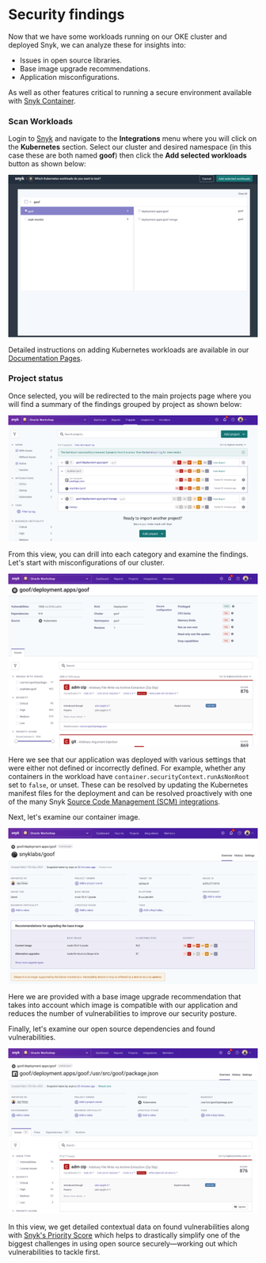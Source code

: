 # Security findings

Now that we have some workloads running on our OKE cluster and deployed Snyk, we can analyze these for insights into:

* Issues in open source libraries.
* Base image upgrade recommendations.
* Application misconfigurations.

As well as other features critical to running a secure environment available with [Snyk Container](https://snyk.io/product/container-vulnerability-management/).

### Scan Workloads

Login to [Snyk](https://snyk.co/udrgA) and navigate to the **Integrations** menu where you will click on the **Kubernetes** section. Select our cluster and desired namespace (in this case these are both named **goof**) then click the **Add selected workloads** button as shown below:

![](../../../../.gitbook/assets/snyk-k8s-integration-01.png)

Detailed instructions on adding Kubernetes workloads are available in our [Documentation Pages](https://docs.snyk.io/products/snyk-container/image-scanning-library/kubernetes-workload-and-image-scanning/adding-kubernetes-workloads-for-security-scanning).

### Project status

Once selected, you will be redirected to the main projects page where you will find a summary of the findings grouped by project as shown below:

![](../../../../.gitbook/assets/snyk-k8s-integration-02.png)

From this view, you can drill into each category and examine the findings. Let's start with misconfigurations of our cluster.

![](../../../../.gitbook/assets/snyk-k8s-integration-03.png)

Here we see that our application was deployed with various settings that were either not defined or incorrectly defined. For example, whether any containers in the workload have `container.securityContext.runAsNonRoot` set to `false`, or unset. These can be resolved by updating the Kubernetes manifest files for the deployment and can be resolved proactively with one of the many Snyk [Source Code Management (SCM) integrations](https://docs.snyk.io/features/integrations/git-repository-scm-integrations).

Next, let's examine our container image.

![](../../../../.gitbook/assets/snyk-k8s-integration-04.png)

Here we are provided with a base image upgrade recommendation that takes into account which image is compatible with our application and reduces the number of vulnerabilities to improve our security posture.

Finally, let's examine our open source dependencies and found vulnerabilities.

![](../../../../.gitbook/assets/snyk-k8s-integration-05.png)

In this view, we get detailed contextual data on found vulnerabilities along with [Snyk's Priority Score](https://snyk.io/blog/snyk-priority-score/) which helps to drastically simplify one of the biggest challenges in using open source securely—working out which vulnerabilities to tackle first.
